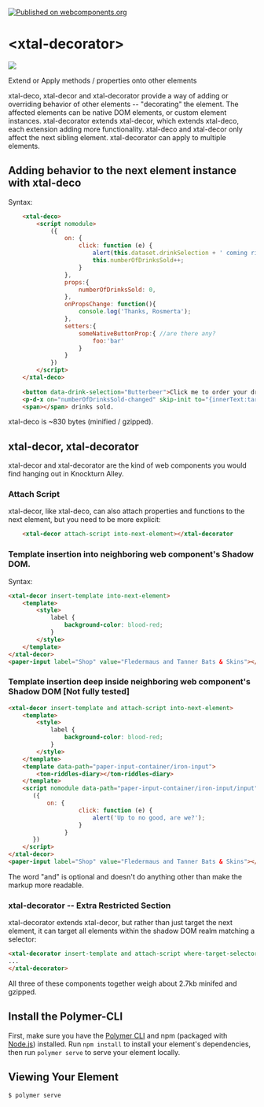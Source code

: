 [![Published on webcomponents.org](https://img.shields.io/badge/webcomponents.org-published-blue.svg)](https://www.webcomponents.org/element/bahrus/xtal-decorator)

# \<xtal-decorator\>

<a href="https://nodei.co/npm/xtal-decorator/"><img src="https://nodei.co/npm/xtal-decorator.png"></a>

Extend or Apply methods / properties onto other elements

xtal-deco, xtal-decor and xtal-decorator provide a way of adding or overriding behavior of other elements -- "decorating" the element.  The affected elements can be native DOM elements, or custom element instances. xtal-decorator extends xtal-decor, which extends xtal-deco, each extension adding more functionality. xtal-deco and xtal-decor only affect the next sibling element.  xtal-decorator can apply to multiple elements.

## Adding behavior to the next element instance with xtal-deco

Syntax:


```html
    <xtal-deco>
        <script nomodule>
            ({
                on: {
                    click: function (e) {
                        alert(this.dataset.drinkSelection + ' coming right up!');
                        this.numberOfDrinksSold++;
                    }
                },
                props:{
                    numberOfDrinksSold: 0,
                },
                onPropsChange: function(){
                    console.log('Thanks, Rosmerta');
                },
                setters:{
                    someNativeButtonProp:{ //are there any?
                        foo:'bar'
                    }
                }
            })
        </script>
    </xtal-deco>
    
    <button data-drink-selection="Butterbeer">Click me to order your drink</button>
    <p-d-x on="numberOfDrinksSold-changed" skip-init to="{innerText:target.numberOfDrinksSold}"></p-d-x>
    <span></span> drinks sold.

```

xtal-deco is ~830 bytes (minified / gzipped).



## xtal-decor, xtal-decorator

xtal-decor and xtal-decorator are the kind of web components you would find hanging out in Knockturn Alley.

### Attach Script

xtal-decor, like xtal-deco, can also attach properties and functions to the next element, but you need to be more explicit:

```html
    <xtal-decor attach-script into-next-element></xtal-decorator
```

###  Template insertion into neighboring web component's Shadow DOM.

Syntax:

```html
<xtal-decor insert-template into-next-element>
    <template>
        <style>
            label {
                background-color: blood-red;
            }
        </style>
    </template>
</xtal-decor>
<paper-input label="Shop" value="Fledermaus and Tanner Bats & Skins"></paper-input>
```

### Template insertion deep inside neighboring web component's Shadow DOM [Not fully tested]


```html
<xtal-decor insert-template and attach-script into-next-element>
    <template>
        <style>
            label {
                background-color: blood-red;
            }
        </style>
    </template>
    <template data-path="paper-input-container/iron-input">
        <tom-riddles-diary></tom-riddles-diary>
    </template>
    <script nomodule data-path="paper-input-container/iron-input/input">
       ({
           on: {
                    click: function (e) {
                        alert('Up to no good, are we?');
                    }
                }
       })
    </script>
</xtal-decor>
<paper-input label="Shop" value="Fledermaus and Tanner Bats & Skins"></paper-input>
```

The word "and" is optional and doesn't do anything other than make the markup more readable.

### xtal-decorator -- Extra Restricted Section

xtal-decorator extends xtal-decor, but rather than just target the next element, it can target all elements within the shadow DOM realm matching a selector:

```html
<xtal-decorator insert-template and attach-script where-target-selector="paper-input" >
...
</xtal-decorator>
```

All three of these components together weigh about 2.7kb minifed and gzipped.

## Install the Polymer-CLI

First, make sure you have the [Polymer CLI](https://www.npmjs.com/package/polymer-cli) and npm (packaged with [Node.js](https://nodejs.org)) installed. Run `npm install` to install your element's dependencies, then run `polymer serve` to serve your element locally.

## Viewing Your Element

```
$ polymer serve
```


